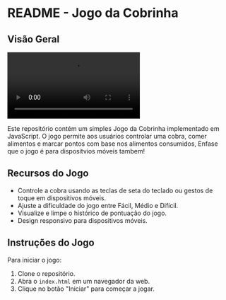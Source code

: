 # README - Jogo da Cobrinha

## Visão Geral
<video src="https://dms.licdn.com/playlist/vid/D4D05AQHB7Psalyik9Q/mp4-720p-30fp-crf28/0/170121710332/1701824400/beta/_G_y5wa9Wv9BN59hvxkjppw6SPrpIK9tey0Bn5CI" controls></video>

Este repositório contém um simples Jogo da Cobrinha implementado em JavaScript. O jogo permite aos usuários
controlar uma cobra, comer alimentos e marcar pontos com base nos alimentos consumidos, Enfase que o jogo é para dispositvios móveis tambem!

## Recursos do Jogo

- Controle a cobra usando as teclas de seta do teclado ou gestos de toque em dispositivos móveis.
- Ajuste a dificuldade do jogo entre Fácil, Médio e Difícil.
- Visualize e limpe o histórico de pontuação do jogo.
- Design responsivo para dispositivos móveis.

## Instruções do Jogo

Para iniciar o jogo:
1. Clone o repositório.
2. Abra o `index.html` em um navegador da web.
3. Clique no botão "Iniciar" para começar a jogar.
